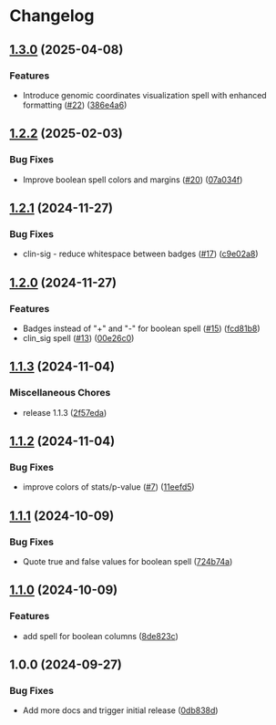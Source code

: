 # Changelog

## [1.3.0](https://github.com/datavzrd/datavzrd-spells/compare/v1.2.2...v1.3.0) (2025-04-08)


### Features

* Introduce genomic coordinates visualization spell with enhanced formatting ([#22](https://github.com/datavzrd/datavzrd-spells/issues/22)) ([386e4a6](https://github.com/datavzrd/datavzrd-spells/commit/386e4a66ff0f1e19482ddc9d22521e87ac35d567))

## [1.2.2](https://github.com/datavzrd/datavzrd-spells/compare/v1.2.1...v1.2.2) (2025-02-03)


### Bug Fixes

* Improve boolean spell colors and margins ([#20](https://github.com/datavzrd/datavzrd-spells/issues/20)) ([07a034f](https://github.com/datavzrd/datavzrd-spells/commit/07a034f5d492541f1406dbce95d17378b937989a))

## [1.2.1](https://github.com/datavzrd/datavzrd-spells/compare/v1.2.0...v1.2.1) (2024-11-27)


### Bug Fixes

* clin-sig - reduce whitespace between badges ([#17](https://github.com/datavzrd/datavzrd-spells/issues/17)) ([c9e02a8](https://github.com/datavzrd/datavzrd-spells/commit/c9e02a890a1ecd720f83b6a444260587547e4ae5))

## [1.2.0](https://github.com/datavzrd/datavzrd-spells/compare/v1.1.3...v1.2.0) (2024-11-27)


### Features

* Badges instead of "+" and "-" for boolean spell ([#15](https://github.com/datavzrd/datavzrd-spells/issues/15)) ([fcd81b8](https://github.com/datavzrd/datavzrd-spells/commit/fcd81b8f5138dda13fd32934bef023ed44b7b5e7))
* clin_sig spell ([#13](https://github.com/datavzrd/datavzrd-spells/issues/13)) ([00e26c0](https://github.com/datavzrd/datavzrd-spells/commit/00e26c070c7d48062ea5271076d3ef2ff4f43b2b))

## [1.1.3](https://github.com/datavzrd/datavzrd-spells/compare/v1.1.2...v1.1.3) (2024-11-04)


### Miscellaneous Chores

* release 1.1.3 ([2f57eda](https://github.com/datavzrd/datavzrd-spells/commit/2f57eda522ed8a3974c830c6b426747be5aa0c34))

## [1.1.2](https://github.com/datavzrd/datavzrd-spells/compare/v1.1.1...v1.1.2) (2024-11-04)


### Bug Fixes

* improve colors of stats/p-value ([#7](https://github.com/datavzrd/datavzrd-spells/issues/7)) ([11eefd5](https://github.com/datavzrd/datavzrd-spells/commit/11eefd590d11202547d6cc32ba88db6e371b8b35))

## [1.1.1](https://github.com/datavzrd/datavzrd-spells/compare/v1.1.0...v1.1.1) (2024-10-09)


### Bug Fixes

* Quote true and false values for boolean spell ([724b74a](https://github.com/datavzrd/datavzrd-spells/commit/724b74a8b9a5932ffa6552517f34b4e99e8350b6))

## [1.1.0](https://github.com/datavzrd/datavzrd-spells/compare/v1.0.0...v1.1.0) (2024-10-09)


### Features

* add spell for boolean columns ([8de823c](https://github.com/datavzrd/datavzrd-spells/commit/8de823c4b5521e4a32600570244ff0a4a13d678c))

## 1.0.0 (2024-09-27)


### Bug Fixes

* Add more docs and trigger initial release ([0db838d](https://github.com/datavzrd/datavzrd-spells/commit/0db838d90a5cf227ec42cb30e990a33d6e93c8c7))
